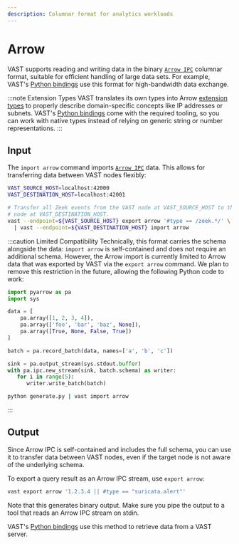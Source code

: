 ```yaml
---
description: Columnar format for analytics workloads
---
```


# Arrow

VAST supports reading and writing data in the binary [`Arrow IPC`][arrow-ipc]
columnar format, suitable for efficient handling of large data sets. For
example, VAST's [Python bindings](/docs/use/integrate/python) use this format
for high-bandwidth data exchange.

:::note Extension Types
VAST translates its own types into Arrow [extension
types](https://arrow.apache.org/docs/format/Columnar.html#extension-types)
to properly describe domain-specific concepts like IP addresses or subnets.
VAST's [Python bindings][vast-python] come with the required tooling, so you can
work with native types instead of relying on generic string or number
representations.
:::

## Input

The `import arrow` command imports [`Arrow IPC`][arrow-ipc] data. This allows
for transferring data between VAST nodes flexibly:

```bash
VAST_SOURCE_HOST=localhost:42000
VAST_DESTINATION_HOST=localhost:42001

# Transfer all Zeek events from the VAST node at VAST_SOURCE_HOST to the VAST
# node at VAST_DESTINATION_HOST.
vast --endpoint=${VAST_SOURCE_HOST} export arrow '#type == /zeek.*/' \
  | vast --endpoint=${VAST_DESTINATION_HOST} import arrow
```

:::caution Limited Compatibility
Technically, this format carries the schema alongside the data: `import arrow`
is self-contained and does not require an additional schema. However, the Arrow
import is currently limited to Arrow data that was exported by VAST via the
`export arrow` command. We plan to remove this restriction in the future,
allowing the following Python code to work:

```python title=generate.py
import pyarrow as pa
import sys

data = [
    pa.array([1, 2, 3, 4]),
    pa.array(['foo', 'bar', 'baz', None]),
    pa.array([True, None, False, True])
]

batch = pa.record_batch(data, names=['a', 'b', 'c'])

sink = pa.output_stream(sys.stdout.buffer)
with pa.ipc.new_stream(sink, batch.schema) as writer:
   for i in range(5):
      writer.write_batch(batch)
```

```bash
python generate.py | vast import arrow
```
:::

## Output

Since Arrow IPC is self-contained and includes the full schema, you can use it
to transfer data between VAST nodes, even if the target node is not aware of the
underlying schema.

To export a query result as an Arrow IPC stream, use `export arrow`:

```bash
vast export arrow '1.2.3.4 || #type == "suricata.alert"'
```

Note that this generates binary output. Make sure you pipe the output to a tool
that reads an Arrow IPC stream on stdin.

VAST's [Python bindings][vast-python] use this method to retrieve data from a
VAST server.

[arrow-ipc]: https://arrow.apache.org/docs/format/Columnar.html#serialization-and-interprocess-communication-ipc
[vast-python]: /docs/use/integrate/python
